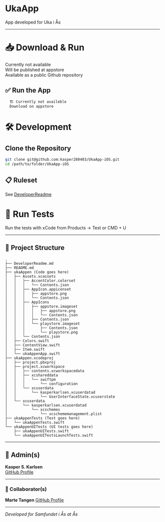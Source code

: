 # UkaApp

App developed for Uka i Ås 

---

# 📥 Download & Run

Currently not available  
Will be published at appstore  
Available as a public Github repository


## ✅ Run the App

```bash
  🏗️ Currently not availeble
  Download on appstore
```

# 🛠️ Development

## Clone the Repository

```bash
git clone git@github.com:kasper280403/UkaApp-iOS.git
cd /path/to/folder/UkaApp-iOS
```

## 📋 Ruleset 

See [DeveloperReadme](https://github.com/kasper280403/UkaApp-iOS/blob/main/DeveloperReadme.md)

# 🧪 Run Tests

Run the tests with xCode from 
Products -> Test or CMD + U  

---

## 🧱 Project Structure
```
.
├── DeveloperReadme.md
├── README.md
├── ukaAppen (Code goes here)
│   ├── Assets.xcassets
│   │   ├── AccentColor.colorset
│   │   │   └── Contents.json
│   │   ├── AppIcon.appiconset
│   │   │   ├── appstore.png
│   │   │   └── Contents.json
│   │   ├── AppIcons
│   │   │   ├── appstore.imageset
│   │   │   │   ├── appstore.png
│   │   │   │   └── Contents.json
│   │   │   ├── Contents.json
│   │   │   └── playstore.imageset
│   │   │       ├── Contents.json
│   │   │       └── playstore.png
│   │   └── Contents.json
│   ├── Colors.swift
│   ├── ContentView.swift
│   ├── Item.swift
│   └── ukaAppenApp.swift
├── ukaAppen.xcodeproj
│   ├── project.pbxproj
│   ├── project.xcworkspace
│   │   ├── contents.xcworkspacedata
│   │   ├── xcshareddata
│   │   │   └── swiftpm
│   │   │       └── configuration
│   │   └── xcuserdata
│   │       └── kasperkarlsen.xcuserdatad
│   │           └── UserInterfaceState.xcuserstate
│   └── xcuserdata
│       └── kasperkarlsen.xcuserdatad
│           └── xcschemes
│               └── xcschememanagement.plist
├── ukaAppenTests (Test goes here)
│   └── ukaAppenTests.swift
└── ukaAppenUITests (UI tests goes here)
    ├── ukaAppenUITests.swift
    └── ukaAppenUITestsLaunchTests.swift
```

---
## 👤 Admin(s)

**Kasper S. Karlsen**  
[GitHub Profile](https://github.com/kasper280403)

---

### 👥 Collaborator(s)

**Marte Tangen** [GitHub Profile](https://github.com/kasper280403)

---

_Developed for Samfundet i Ås at Ås_